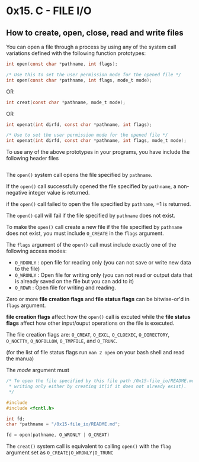 # 0x15. C - FILE I/O
## How to create, open, close, read and write files

You can open a file through a process by using any of the system
call variations defined with the following function prototypes:
```C
int open(const char *pathname, int flags);

/* Use this to set the user permission mode for the opened file */
int open(const char *pathname, int flags, mode_t mode);
```
OR

```C
int creat(const char *pathname, mode_t mode);
```
OR 

```C
int openat(int dirfd, const char *pathname, int flags);

/* Use to set the user permission mode for the opened file */
int openat(int dirfd, const char *pathname, int flags, mode_t mode);
```
To use any of the above prototypes in your programs, you have include the
following header files
```C

```
The `open()` system call opens the file specified by `pathname`. 

If the `open()` call successfully opened the file specified by `pathname`, 
a non-negative integer value is returned.

if the `open()` call failed to open the file specified by `pathname`, $-1$ is
returned. 

The `open()` call will fail if the file specified by `pathname` does not
exist.

To make the `open()` call create a new file if the file specified by
`pathname` does not exist, you must include `O_CREATE` in the `flags` argument.

The `flags` argument of the `open()` call must include exactly one of the
following access modes:

- `O_RDONLY` : open file for reading only (you can not save or write new data
		to the file)
- `O_WRONLY` : Open file for writing only (you can not read or output data
		that is already saved on the file but you can add to it)
- `O_RDWR` : Open file for writing and reading.

Zero or more **file creation flags** and **file status flags** can be
bitwise-or'd in `flags` argument.  

**file creation flags** affect how the `open()` call is excuted while the
**file status flags** affect how other input/ouput operations on the file is
executed.

The file creation flags are: `O_CREAT`, `O_EXCL`, `O_CLOEXEC`, `O_DIRECTORY`,
`O_NOCTTY`, `O_NOFOLLOW`, `O_TMPFILE`, and `O_TRUNC`.

(for the list of file status flags run `man 2 open` on your bash shell and read
 the manua)

The _mode_ argument must 


```C
/* To open the file specified by this file path /0x15-file_io/README.md for
 * writing only either by creating it(if it does not already exist).
 */

#include
#include <fcntl.h>

int fd;
char *pathname = "/0x15-file_io/README.md";

fd = open(pathname, O_WRONLY | O_CREAT)

```



The `creat()` system call is equivalent to calling `open()` with the `flag`
argument set as `O_CREATE|O_WRONLY|O_TRUNC`
